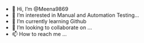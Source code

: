 - 👋 Hi, I’m @Meena9869
- 👀 I’m interested in Manual and Automation Testing...
- 🌱 I’m currently learning Github
- 💞️ I’m looking to collaborate on ...
- 📫 How to reach me ...

<!---
Meena9869/Meena9869 is a ✨ special ✨ repository because its `README.md` (this file) appears on your GitHub profile.
You can click the Preview link to take a look at your changes.
--->
